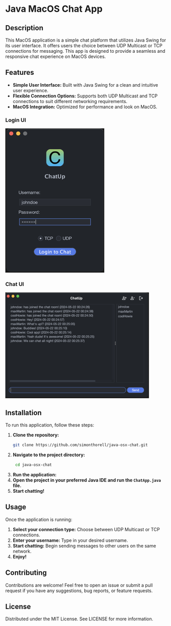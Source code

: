 # Java MacOS Chat App

## Description
This MacOS application is a simple chat platform that utilizes Java Swing for its user interface. It offers users the choice between UDP Multicast or TCP connections for messaging. This app is designed to provide a seamless and responsive chat experience on MacOS devices.

## Features
- **Simple User Interface:** Built with Java Swing for a clean and intuitive user experience.
- **Flexible Connection Options:** Supports both UDP Multicast and TCP connections to suit different networking requirements.
- **MacOS Integration:** Optimized for performance and look on MacOS.

### Login UI
<img src="img/login_page.png" width="310" height="450">

### Chat UI
<img src="img/chat_page.png" width="450" height="330">

## Installation
To run this application, follow these steps:

1. **Clone the repository:**
   ```bash
   git clone https://github.com/simonthorell/java-osx-chat.git
   ```
2. **Navigate to the project directory:**
   ```bash
    cd java-osx-chat
    ```
3. **Run the application:**
4. **Open the project in your preferred Java IDE and run the `ChatApp.java` file.**
5. **Start chatting!**

## Usage
Once the application is running:
1. **Select your connection type:** Choose between UDP Multicast or TCP connections.
2. **Enter your username:** Type in your desired username.
3. **Start chatting:** Begin sending messages to other users on the same network.
4. **Enjoy!**

## Contributing
Contributions are welcome! Feel free to open an issue or submit a pull request if you have any suggestions, bug reports, or feature requests.

## License
Distributed under the MIT License. See LICENSE for more information.